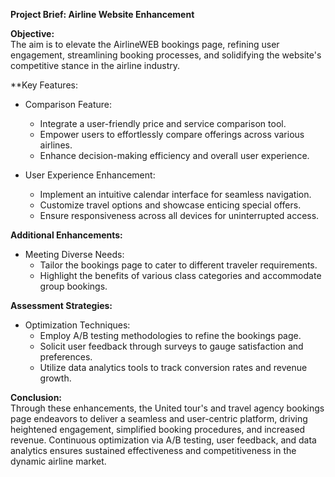 **Project Brief: Airline Website Enhancement**

**Objective:**  
The aim is to elevate the AirlineWEB bookings page, refining user engagement, streamlining booking processes, and solidifying the website's competitive stance in the airline industry.

**Key Features:
- Comparison Feature:
  - Integrate a user-friendly price and service comparison tool.
  - Empower users to effortlessly compare offerings across various airlines.
  - Enhance decision-making efficiency and overall user experience.

- User Experience Enhancement:
  - Implement an intuitive calendar interface for seamless navigation.
  - Customize travel options and showcase enticing special offers.
  - Ensure responsiveness across all devices for uninterrupted access.

**Additional Enhancements:**
- Meeting Diverse Needs:  
  - Tailor the bookings page to cater to different traveler requirements.
  - Highlight the benefits of various class categories and accommodate group bookings.

**Assessment Strategies:**
- Optimization Techniques:
  - Employ A/B testing methodologies to refine the bookings page.
  - Solicit user feedback through surveys to gauge satisfaction and preferences.
  - Utilize data analytics tools to track conversion rates and revenue growth.

**Conclusion:**  
Through these enhancements, the United tour's and travel agency bookings page endeavors to deliver a seamless and user-centric platform, driving heightened engagement, simplified booking procedures, and increased revenue. Continuous optimization via A/B testing, user feedback, and data analytics ensures sustained effectiveness and competitiveness in the dynamic airline market.

